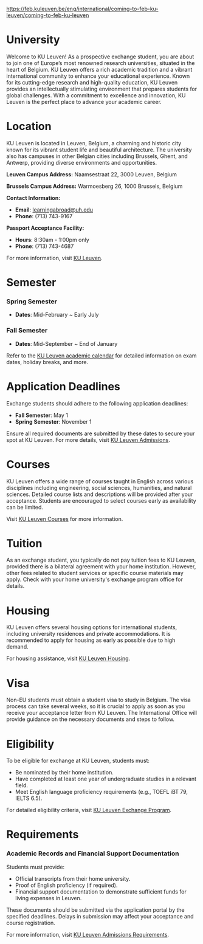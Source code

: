 https://feb.kuleuven.be/eng/international/coming-to-feb-ku-leuven/coming-to-feb-ku-leuven

# University

Welcome to KU Leuven! As a prospective exchange student, you are about to join one of Europe’s most renowned research universities, situated in the heart of Belgium. KU Leuven offers a rich academic tradition and a vibrant international community to enhance your educational experience. Known for its cutting-edge research and high-quality education, KU Leuven provides an intellectually stimulating environment that prepares students for global challenges. With a commitment to excellence and innovation, KU Leuven is the perfect place to advance your academic career.


# Location

KU Leuven is located in Leuven, Belgium, a charming and historic city known for its vibrant student life and beautiful architecture. The university also has campuses in other Belgian cities including Brussels, Ghent, and Antwerp, providing diverse environments and opportunities.

**Leuven Campus Address:**
Naamsestraat 22, 3000 Leuven, Belgium

**Brussels Campus Address:**
Warmoesberg 26, 1000 Brussels, Belgium

**Contact Information:**
- **Email**: learningabroad@uh.edu
- **Phone**: (713) 743-9167

**Passport Acceptance Facility:**
- **Hours**: 8:30am - 1:00pm only
- **Phone**: (713) 743-4687

For more information, visit [KU Leuven](https://www.kuleuven.be/english).

# Semester

### Spring Semester

- **Dates**: Mid-February ~ Early July

### Fall Semester

- **Dates**: Mid-September ~ End of January

Refer to the [KU Leuven academic calendar](https://www.kuleuven.be/english/education/student-services/academic-calendar) for detailed information on exam dates, holiday breaks, and more.

# Application Deadlines

Exchange students should adhere to the following application deadlines:

- **Fall Semester**: May 1
- **Spring Semester**: November 1

Ensure all required documents are submitted by these dates to secure your spot at KU Leuven. For more details, visit [KU Leuven Admissions](https://www.kuleuven.be/english/education/admission).

# Courses

KU Leuven offers a wide range of courses taught in English across various disciplines including engineering, social sciences, humanities, and natural sciences. Detailed course lists and descriptions will be provided after your acceptance. Students are encouraged to select courses early as availability can be limited.

Visit [KU Leuven Courses](https://www.kuleuven.be/english/education/courses) for more information.

# Tuition

As an exchange student, you typically do not pay tuition fees to KU Leuven, provided there is a bilateral agreement with your home institution. However, other fees related to student services or specific course materials may apply. Check with your home university's exchange program office for details.

# Housing

KU Leuven offers several housing options for international students, including university residences and private accommodations. It is recommended to apply for housing as early as possible due to high demand.

For housing assistance, visit [KU Leuven Housing](https://www.kuleuven.be/english/studentservices/housing).

# Visa

Non-EU students must obtain a student visa to study in Belgium. The visa process can take several weeks, so it is crucial to apply as soon as you receive your acceptance letter from KU Leuven. The International Office will provide guidance on the necessary documents and steps to follow.



# Eligibility

To be eligible for exchange at KU Leuven, students must:

- Be nominated by their home institution.
- Have completed at least one year of undergraduate studies in a relevant field.
- Meet English language proficiency requirements (e.g., TOEFL iBT 79, IELTS 6.5).

For detailed eligibility criteria, visit [KU Leuven Exchange Program](https://www.kuleuven.be/english/education/exchange).

# Requirements

### Academic Records and Financial Support Documentation

Students must provide:

- Official transcripts from their home university.
- Proof of English proficiency (if required).
- Financial support documentation to demonstrate sufficient funds for living expenses in Leuven.

These documents should be submitted via the application portal by the specified deadlines. Delays in submission may affect your acceptance and course registration.

For more information, visit [KU Leuven Admissions Requirements](https://www.kuleuven.be/english/education/admission).
